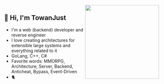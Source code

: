<img align="right" width="240" src="https://avatars.githubusercontent.com/u/18396995?v=4" />
<h2>👋 Hi, I'm TowanJust</h2>
<ul>
<li>I'm a web (backend) developer and reverse engineer</li>
<li>I love creating architectures for extensible large systems and everything related to it</li>
<li>GoLang, C++, C#</li>
<li>Favorite words: MMORPG, Architecture, Server, Backend, Anticheat, Bypass, Event-Driven</li>
<li>🐈</li>
</ul>
